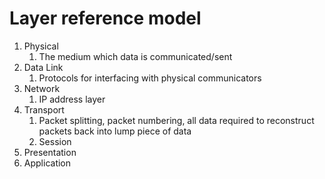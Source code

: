 
# Layer reference model
1. Physical
	1. The medium which data is communicated/sent
2. Data Link
	1. Protocols for interfacing with physical communicators
3. Network
	1. IP address layer
4. Transport
	1. Packet splitting, packet numbering, all data required to reconstruct packets back into lump piece of data 
	2. Session
5. Presentation 
6. Application